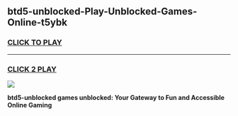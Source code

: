 
## btd5-unblocked-Play-Unblocked-Games-Online-t5ybk
<h3>
<a href="https://premium76.site?title=btd5-unblocked&ref=25A">CLICK TO PLAY</a></h3>
<hr>

<h3>
<a href="https://premium76.site?title=btd5-unblocked&ref=25A">CLICK 2 PLAY</a>
  
</h3>

<a href="https://premium76.site?title=btd5-unblocked&ref=25A"><img src="https://clearcache.store/games.png"></a>


**btd5-unblocked games unblocked: Your Gateway to Fun and Accessible Online Gaming**
